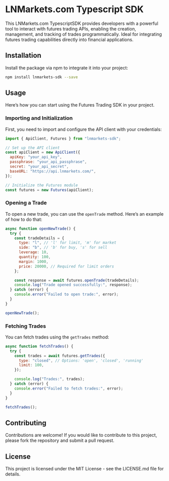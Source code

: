 # LNMarkets.com Typescript SDK

This LNMarkets.com TypescriptSDK provides developers with a powerful tool to interact with futures trading APIs, enabling the creation, management, and tracking of trades programmatically. Ideal for integrating futures trading capabilities directly into financial applications.

## Installation

Install the package via npm to integrate it into your project:

```bash
npm install lnmarkets-sdk --save
```

## Usage

Here’s how you can start using the Futures Trading SDK in your project.

### Importing and Initialization

First, you need to import and configure the API client with your credentials:

```javascript
import { ApiClient, Futures } from "lnmarkets-sdk";

// Set up the API client
const apiClient = new ApiClient({
  apiKey: "your_api_key",
  passphrase: "your_api_passphrase",
  secret: "your_api_secret",
  baseURL: "https://api.lnmarkets.com/",
});

// Initialize the Futures module
const futures = new Futures(apiClient);
```

### Opening a Trade

To open a new trade, you can use the `openTrade` method. Here’s an example of how to do that:

```javascript
async function openNewTrade() {
  try {
    const tradeDetails = {
      type: "l", // 'l' for limit, 'm' for market
      side: "b", // 'b' for buy, 's' for sell
      leverage: 10,
      quantity: 100,
      margin: 1000,
      price: 20000, // Required for limit orders
    };

    const response = await futures.openTrade(tradeDetails);
    console.log("Trade opened successfully:", response);
  } catch (error) {
    console.error("Failed to open trade:", error);
  }
}

openNewTrade();
```

### Fetching Trades

You can fetch trades using the `getTrades` method:

```javascript
async function fetchTrades() {
  try {
    const trades = await futures.getTrades({
      type: "closed", // Options: 'open', 'closed', 'running'
      limit: 100,
    });

    console.log("Trades:", trades);
  } catch (error) {
    console.error("Failed to fetch trades:", error);
  }
}

fetchTrades();
```

## Contributing

Contributions are welcome! If you would like to contribute to this project, please fork the repository and submit a pull request.

## License

This project is licensed under the MIT License - see the LICENSE.md file for details.
